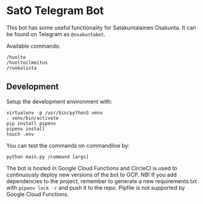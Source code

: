 SatO Telegram Bot
=================

This bot has some useful functionality for Satakuntalainen Osakunta. It can be found on Telegram as `@osakuntabot`.

Available commands:

    /huolto
    /huoltoilmoitus
    /ruokalista


Development
-----------
Setup the development environment with:

    virtualenv -p /usr/bin/python3 venv
    . venv/bin/activate
    pip install pipenv
    pipenv install
    touch .env

You can test the commands on commandline by:

    python main.py /command [args]

The bot is hosted in Google Cloud Functions and CircleCI is used to continuously deploy new versions of the bot to GCP.
NB! If you add dependencies to the project, remember to generate a new requirements.txt with `pipenv lock -r` and push it to the repo. Pipfile is not supported by Google Cloud Functions.
